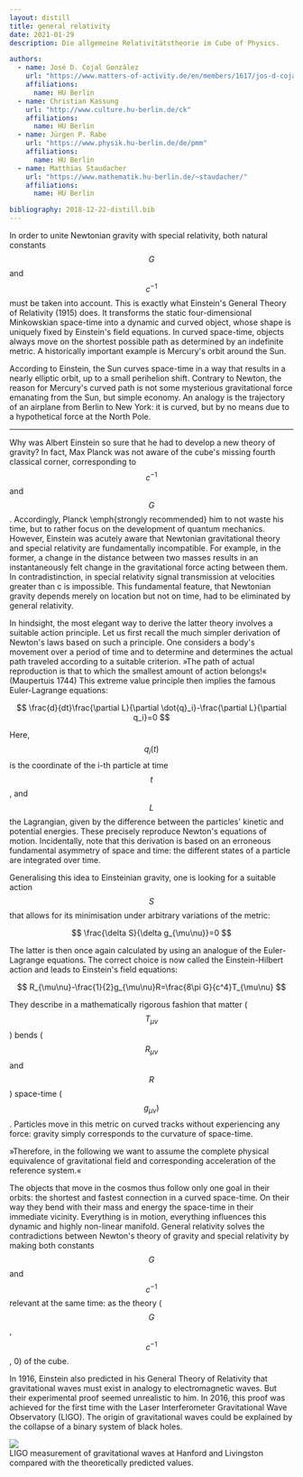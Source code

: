 ```yaml
---
layout: distill
title: general relativity
date: 2021-01-29
description: Die allgemeine Relativitätstheorie im Cube of Physics.

authors:
  - name: José D. Cojal González
    url: "https://www.matters-of-activity.de/en/members/1617/jos-d-cojal-gonzlez-phd"
    affiliations:
      name: HU Berlin
  - name: Christian Kassung
    url: "http://www.culture.hu-berlin.de/ck"
    affiliations:
      name: HU Berlin
  - name: Jürgen P. Rabe
    url: "https://www.physik.hu-berlin.de/de/pmm"
    affiliations:
      name: HU Berlin
  - name: Matthias Staudacher
    url: "https://www.mathematik.hu-berlin.de/~staudacher/"
    affiliations:
      name: HU Berlin

bibliography: 2018-12-22-distill.bib
---
```

In order to unite Newtonian gravity with special relativity, both natural
constants $$G$$ and $$c^{-1}$$ must be taken into account. This is exactly what
Einstein's General Theory of Relativity (1915) does. It transforms the static
four-dimensional Minkowskian space-time into a dynamic and curved object, whose
shape is uniquely fixed by Einstein's field equations. In curved space-time,
objects always move on the shortest possible path as determined by an
indefinite metric. A historically important example is Mercury's orbit around
the Sun.

According to Einstein, the Sun curves space-time in a way that results in a
nearly elliptic orbit, up to a small perihelion shift. Contrary to Newton, the
reason for Mercury's curved path is not some mysterious gravitational force
emanating from the Sun, but simple economy. An analogy is the trajectory of an
airplane from Berlin to New York: it is curved, but by no means due to a
hypothetical force at the North Pole.

***

Why was Albert Einstein so sure that he had to develop a new theory of gravity?
In fact, Max Planck was not aware of the cube's missing fourth classical
corner, corresponding to $$c^{-1}$$ and $$G$$. Accordingly, Planck \emph{strongly
recommended} him to not waste his time, but to rather focus on the development
of quantum mechanics. However, Einstein was acutely aware that Newtonian
gravitational theory and special relativity are fundamentally incompatible. For
example, in the former, a change in the distance between two masses results in
an instantaneously felt change in the gravitational force acting between them.
In contradistinction, in special relativity signal transmission at velocities
greater than c is impossible. This fundamental feature, that Newtonian gravity
depends merely on location but not on time, had to be eliminated by general
relativity.

In hindsight, the most elegant way to derive the latter theory involves a
suitable action principle. Let us first recall the much simpler derivation of
Newton's laws based on such a principle. One considers a body's movement over a
period of time and to determine and determines the actual path traveled
according to a suitable criterion. »The path of actual reproduction is that to
which the smallest amount of action belongs!« (Maupertuis 1744) This extreme
value principle then implies the famous Euler-Lagrange equations:

$$
\frac{d}{dt}\frac{\partial L}{\partial \dot{q}_i}-\frac{\partial L}{\partial q_i}=0
$$

Here, $$q_{i}(t)$$ is the coordinate of the i-th particle at time $$t$$, and
$$L$$ the Lagrangian, given by the difference between the particles' kinetic
and potential energies. These precisely reproduce Newton's equations of motion.
Incidentally, note that this derivation is based on an erroneous fundamental
asymmetry of space and time: the different states of a particle are integrated
over time.

Generalising this idea to Einsteinian gravity, one is looking for a suitable
action $$S$$ that allows for its minimisation under arbitrary variations of the
metric:

$$
\frac{\delta S}{\delta g_{\mu\nu}}=0
$$

The latter is then once again calculated by using an analogue of the
Euler-Lagrange equations. The correct choice is now called the Einstein-Hilbert
action and leads to Einstein's field equations:

$$
R_{\mu\nu}-\frac{1}{2}g_{\mu\nu}R=\frac{8\pi G}{c^4}T_{\mu\nu}
$$

They describe in a mathematically rigorous fashion that matter ($$T_{μν}$$) bends
($$R_{μν}$$ and $$R$$) space-time ($$g_{μν})$$. Particles move in this metric on
curved tracks without experiencing any force: gravity simply corresponds to the
curvature of space-time.

»Therefore, in the following we want to assume the complete physical equivalence
of gravitational field and corresponding acceleration of the reference
system.«<d-cite key="einstein:1907"></d-cite>

The objects that move in the cosmos thus follow only one goal in their orbits:
the shortest and fastest connection in a curved space-time. On their way they
bend with their mass and energy the space-time in their immediate vicinity.
Everything is in motion, everything influences this dynamic and highly
non-linear manifold. General relativity solves the contradictions between
Newton's theory of gravity and special relativity by making both constants
$$G$$ and $$c^{-1}$$ relevant at the same time: as the theory ($$G$$,
$$c^{-1}$$, 0) of the cube.

In 1916, Einstein also predicted in his General Theory of Relativity that
gravitational waves must exist in analogy to electromagnetic waves. But their
experimental proof seemed unrealistic to him. In 2016, this proof was achieved
for the first time with the Laser Interferometer Gravitational Wave Observatory
(LIGO). The origin of gravitational waves could be explained by the collapse of
a binary system of black holes.

<div class="row mt-3">
    <div class="col-sm mt-3 mt-md-0">
        <img class="img-fluid rounded z-depth-1" src="{{ site.baseurl }}/assets/img/16.jpg">
    </div>
</div>
<div class="caption">
    LIGO measurement of gravitational waves at Hanford and Livingston compared with
the theoretically predicted values.
</div>
